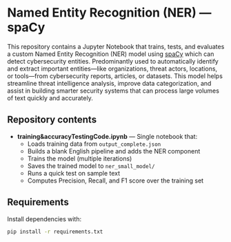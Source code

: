 # Named Entity Recognition (NER) — spaCy

This repository contains a Jupyter Notebook that trains, tests, and evaluates a custom Named Entity Recognition (NER) model using [spaCy](https://spacy.io/) which can detect cybersecurity entities.
Predominantly used to automatically identify and extract important entities—like organizations, threat actors, locations, or tools—from cybersecurity reports, articles, or datasets. This model helps streamline threat intelligence analysis, improve data categorization, and assist in building smarter security systems that can process large volumes of text quickly and accurately.

## Repository contents
- **training&accuracyTestingCode.ipynb** — Single notebook that:
  - Loads training data from `output_complete.json`
  - Builds a blank English pipeline and adds the NER component
  - Trains the model (multiple iterations)
  - Saves the trained model to `ner_small_model/`
  - Runs a quick test on sample text
  - Computes Precision, Recall, and F1 score over the training set

## Requirements
Install dependencies with:
```bash
pip install -r requirements.txt

